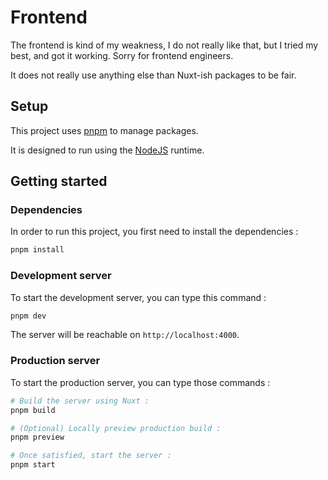 # Frontend

The frontend is kind of my weakness, I do not really like that, but I tried my
best, and got it working. Sorry for frontend engineers.

It does not really use anything else than Nuxt-ish packages to be fair.

## Setup

This project uses [pnpm](https://pnpm.io/installation) to manage packages.

It is designed to run using the [NodeJS](https://nodejs.org/en) runtime.

## Getting started

### Dependencies

In order to run this project, you first need to install the dependencies :

```bash
pnpm install
```

### Development server

To start the development server, you can type this command :

```bash
pnpm dev
```

The server will be reachable on `http://localhost:4000`.

### Production server

To start the production server, you can type those commands :

```bash
# Build the server using Nuxt :
pnpm build

# (Optional) Locally preview production build :
pnpm preview

# Once satisfied, start the server :
pnpm start
```
